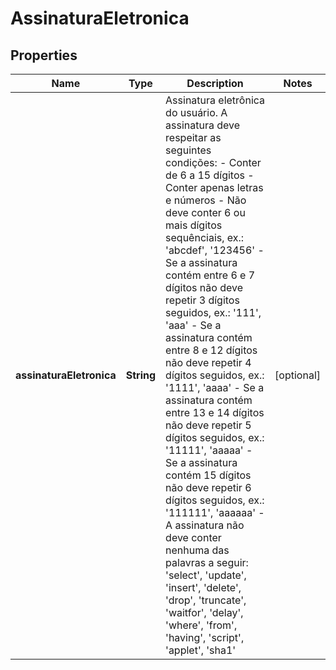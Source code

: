 

# AssinaturaEletronica

## Properties

Name | Type | Description | Notes
------------ | ------------- | ------------- | -------------
**assinaturaEletronica** | **String** | Assinatura eletrônica do usuário.  A assinatura deve respeitar as seguintes condições: - Conter de 6 a 15 dígitos - Conter apenas letras e números - Não deve conter 6 ou mais dígitos sequênciais, ex.: &#39;abcdef&#39;, &#39;123456&#39; - Se a assinatura contém entre 6 e 7 dígitos não deve repetir 3 dígitos seguidos, ex.: &#39;111&#39;, &#39;aaa&#39; - Se a assinatura contém entre 8 e 12 dígitos não deve repetir 4 dígitos seguidos, ex.: &#39;1111&#39;, &#39;aaaa&#39; - Se a assinatura contém entre 13 e 14 dígitos não deve repetir 5 dígitos seguidos, ex.: &#39;11111&#39;, &#39;aaaaa&#39; - Se a assinatura contém 15 dígitos não deve repetir 6 dígitos seguidos, ex.: &#39;111111&#39;, &#39;aaaaaa&#39; - A assinatura não deve conter nenhuma das palavras a seguir:      &#39;select&#39;, &#39;update&#39;, &#39;insert&#39;, &#39;delete&#39;, &#39;drop&#39;, &#39;truncate&#39;, &#39;waitfor&#39;, &#39;delay&#39;, &#39;where&#39;, &#39;from&#39;, &#39;having&#39;, &#39;script&#39;, &#39;applet&#39;, &#39;sha1&#39; |  [optional]




